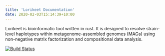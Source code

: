 ```yaml
---
title: 'Lorikeet Documentation'
date: 2020-02-03T15:14:39+10:00
---
```


Lorikeet is bioinformatic tool written in rust. It is designed to resolve strain-level 
haplotypes within metagenome-assembled genomes (MAGs) using non-negative matrix factorization and
compositional data analysis.

[![Build Status](https://travis-ci.com/rhysnewell/Lorikeet.svg?branch=master)](https://travis-ci.com/rhysnewell/Lorikeet)
 
